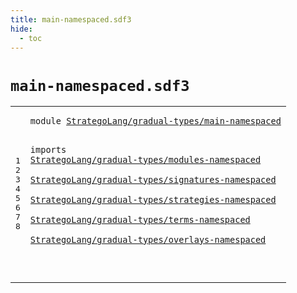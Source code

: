 ```yaml
---
title: main-namespaced.sdf3
hide:
  - toc
---
```


# `main-namespaced.sdf3`



[pdmosses/stratego/stratego.lang/src-gen/syntax/StrategoLang/gradual-types/main-namespaced.sdf3]: https://github.com/pdmosses/stratego/blob/master/stratego.lang/src-gen/syntax/StrategoLang/gradual-types/main-namespaced.sdf3 "The source file on GitHub"

<div class="sdf3"><table class="highlighttable"><tbody><tr><td class="linenos"><div class="linenodiv"><pre><span></span>1
2
3
4
5
6
7
8
</pre></div></td>
<td class="code"><pre><code><span class="keyword">module</span> <a href="../../import-namespaced.sdf3#StrategoLang/gradual-types/main-namespaced_124_166" id="StrategoLang/gradual-types/main-namespaced_7_49" title="Referenced at ../../import-namespaced.sdf3 line 6">StrategoLang/gradual-types/main-namespaced</a>

<span class="keyword">imports</span>
  <a href="../modules-namespaced.sdf3#StrategoLang/gradual-types/modules-namespaced_7_52" id="StrategoLang/gradual-types/modules-namespaced_61_106" title="Defined at ../modules-namespaced.sdf3 line 1">StrategoLang/gradual-types/modules-namespaced</a>        
  <a href="../signatures-namespaced.sdf3#StrategoLang/gradual-types/signatures-namespaced_7_55" id="StrategoLang/gradual-types/signatures-namespaced_110_158" title="Defined at ../signatures-namespaced.sdf3 line 1">StrategoLang/gradual-types/signatures-namespaced</a>        
  <a href="../strategies-namespaced.sdf3#StrategoLang/gradual-types/strategies-namespaced_7_55" id="StrategoLang/gradual-types/strategies-namespaced_162_210" title="Defined at ../strategies-namespaced.sdf3 line 1">StrategoLang/gradual-types/strategies-namespaced</a>        
  <a href="../terms-namespaced.sdf3#StrategoLang/gradual-types/terms-namespaced_7_50" id="StrategoLang/gradual-types/terms-namespaced_214_257" title="Defined at ../terms-namespaced.sdf3 line 1">StrategoLang/gradual-types/terms-namespaced</a>        
  <a href="../overlays-namespaced.sdf3#StrategoLang/gradual-types/overlays-namespaced_7_53" id="StrategoLang/gradual-types/overlays-namespaced_261_307" title="Defined at ../overlays-namespaced.sdf3 line 1">StrategoLang/gradual-types/overlays-namespaced</a>

</code></pre></td></tr></tbody></table></div>